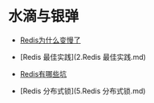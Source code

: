 # 水滴与银弹

- [Redis为什么变慢了](1.redis为什么变慢了.md)

  

- [Redis 最佳实践](2.Redis 最佳实践.md)

  

- [Redis有哪些坑](3.redis有哪些坑.md)

  

- [Redis 分布式锁](5.Redis 分布式锁.md)

